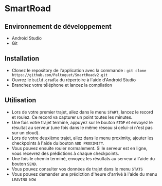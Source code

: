 # SmartRoad

## Environnement de développement

- Android Studio
- Git

## Installation

- Clonez le repository de l'application avec la commande :
`git clone https://github.com/Paltoquet/SmartRoadv2.git`
- Ouvrez le `build.gradle` du répertoire à l'aide d'Android Studio
- Branchez votre téléphone et lancez la compilation

## Utilisation

- Lors de votre premier trajet, allez dans le menu `START`, lancez le record et roulez. Ce record va capturer un point toutes les minutes.
- Une fois votre trajet terminé, appuyez sur le bouton `STOP` et envoyez le résultat au serveur (une fois dans le même réseau si celui-ci n'est pas sur un cloud).
- Lors de votre deuxième trajet, allez dans le menu proximity, ajouter les checkpoints à l'aide du bouton `ADD PROXIMITY`.
- Vous pouvez ensuite rouler normalement. Si le serveur est en ligne, vous recevrez des prédictions à chaque checkpoints.
- Une fois le chemin terminé, envoyez les résultats au serveur à l'aide du bouton `SEND`.
- Vous pouvez consulter vos données de trajet dans le menu `STATS`
- Vous pouvez demander une prédiction d'heure d'arrivé à l'aide du menu `LEAVING NOW`
